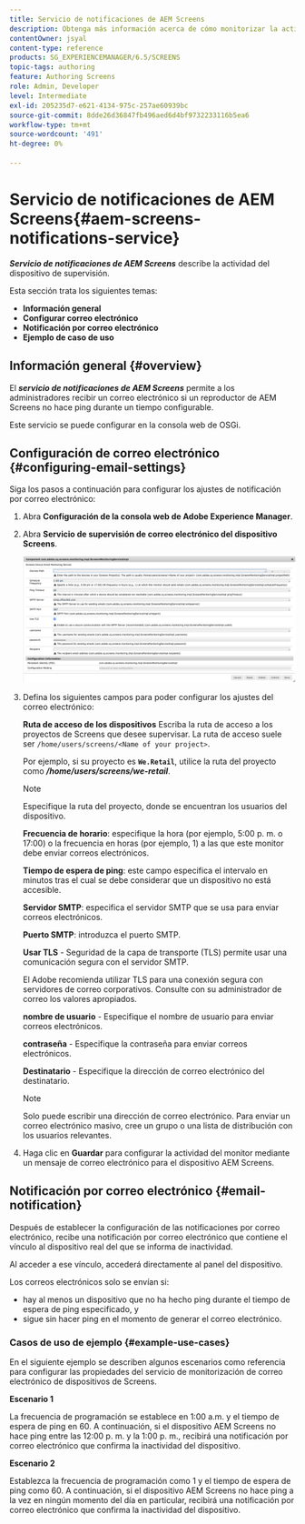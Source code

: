 ```yaml
---
title: Servicio de notificaciones de AEM Screens
description: Obtenga más información acerca de cómo monitorizar la actividad de los dispositivos para AEM Screens.
contentOwner: jsyal
content-type: reference
products: SG_EXPERIENCEMANAGER/6.5/SCREENS
topic-tags: authoring
feature: Authoring Screens
role: Admin, Developer
level: Intermediate
exl-id: 205235d7-e621-4134-975c-257ae60939bc
source-git-commit: 8dde26d36847fb496aed6d4bf9732233116b5ea6
workflow-type: tm+mt
source-wordcount: '491'
ht-degree: 0%

---
```


# Servicio de notificaciones de AEM Screens{#aem-screens-notifications-service}

<!--removed from metadata: admitteddomains: @adobe.com;@caesars.com-->

***Servicio de notificaciones de AEM Screens*** describe la actividad del dispositivo de supervisión.

Esta sección trata los siguientes temas:

* **Información general**
* **Configurar correo electrónico**
* **Notificación por correo electrónico**
* **Ejemplo de caso de uso**

<!-- OBSOLETE NOTE>
>[!CAUTION]
>
>This AEM Screens functionality is only available, if you have installed AEM 6.3.2 Feature Pack 3 or AEM 6.4.1 Screens Feature Pack 1.
>
>To get access to this Feature Pack, contact Adobe Support and request access. After you have permissions you can download it from Package Share. -->

## Información general {#overview}

El ***servicio de notificaciones de AEM Screens*** permite a los administradores recibir un correo electrónico si un reproductor de AEM Screens no hace ping durante un tiempo configurable.

Este servicio se puede configurar en la consola web de OSGi.

## Configuración de correo electrónico {#configuring-email-settings}

Siga los pasos a continuación para configurar los ajustes de notificación por correo electrónico:

1. Abra **Configuración de la consola web de Adobe Experience Manager**.
1. Abra **Servicio de supervisión de correo electrónico del dispositivo Screens**.

   ![screen_shot_2018-04-26at44602pm](assets/screen_shot_2018-04-26at44602pm.png)

1. Defina los siguientes campos para poder configurar los ajustes del correo electrónico:

   **Ruta de acceso de los dispositivos** Escriba la ruta de acceso a los proyectos de Screens que desee supervisar. La ruta de acceso suele ser `/home/users/screens/<Name of your project>`.

   Por ejemplo, si su proyecto es **`We.Retail`**, utilice la ruta del proyecto como ***/home/users/screens/we-retail***.

   >[!NOTE]
   >
   >Especifique la ruta del proyecto, donde se encuentran los usuarios del dispositivo.

   **Frecuencia de horario**: especifique la hora (por ejemplo, 5:00 p. m. o 17:00) o la frecuencia en horas (por ejemplo, 1) a las que este monitor debe enviar correos electrónicos.

   **Tiempo de espera de ping**: este campo especifica el intervalo en minutos tras el cual se debe considerar que un dispositivo no está accesible.

   **Servidor SMTP**: especifica el servidor SMTP que se usa para enviar correos electrónicos.

   **Puerto SMTP**: introduzca el puerto SMTP.

   **Usar TLS** - Seguridad de la capa de transporte (TLS) permite usar una comunicación segura con el servidor SMTP.

   El Adobe recomienda utilizar TLS para una conexión segura con servidores de correo corporativos. Consulte con su administrador de correo los valores apropiados.

   **nombre de usuario** - Especifique el nombre de usuario para enviar correos electrónicos.

   **contraseña** - Especifique la contraseña para enviar correos electrónicos.

   **Destinatario** - Especifique la dirección de correo electrónico del destinatario.

   >[!NOTE]
   >
   >Solo puede escribir una dirección de correo electrónico. Para enviar un correo electrónico masivo, cree un grupo o una lista de distribución con los usuarios relevantes.

1. Haga clic en **Guardar** para configurar la actividad del monitor mediante un mensaje de correo electrónico para el dispositivo AEM Screens.

## Notificación por correo electrónico {#email-notification}

Después de establecer la configuración de las notificaciones por correo electrónico, recibe una notificación por correo electrónico que contiene el vínculo al dispositivo real del que se informa de inactividad.

Al acceder a ese vínculo, accederá directamente al panel del dispositivo.

Los correos electrónicos solo se envían si:

* hay al menos un dispositivo que no ha hecho ping durante el tiempo de espera de ping especificado, y
* sigue sin hacer ping en el momento de generar el correo electrónico.

### Casos de uso de ejemplo {#example-use-cases}

En el siguiente ejemplo se describen algunos escenarios como referencia para configurar las propiedades del servicio de monitorización de correo electrónico de dispositivos de Screens.

**Escenario 1**

La frecuencia de programación se establece en 1:00 a.m. y el tiempo de espera de ping en 60. A continuación, si el dispositivo AEM Screens no hace ping entre las 12:00 p. m. y la 1:00 p. m., recibirá una notificación por correo electrónico que confirma la inactividad del dispositivo.

**Escenario 2**

Establezca la frecuencia de programación como 1 y el tiempo de espera de ping como 60. A continuación, si el dispositivo AEM Screens no hace ping a la vez en ningún momento del día en particular, recibirá una notificación por correo electrónico que confirma la inactividad del dispositivo.
